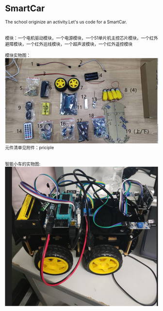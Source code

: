 # SmartCar
The school originize an activity.Let's us code for a SmartCar.<br>
<br>
<br>
模块：一个电机驱动模块，一个电源模块，一个51单片机主控芯片模块，一个红外避障模块，一个红外巡线模块，一个超声波模块，一个红外遥控模块<br>
<br>
模块实物图：<br>
![image](https://github.com/luoshui2/SmartCar/blob/main/img/model.png)<br>
元件清单见附件：priciple<br>
<br>
<br>
智能小车的实物图:<br>
![image](https://github.com/luoshui2/SmartCar/blob/main/img/car.png)
